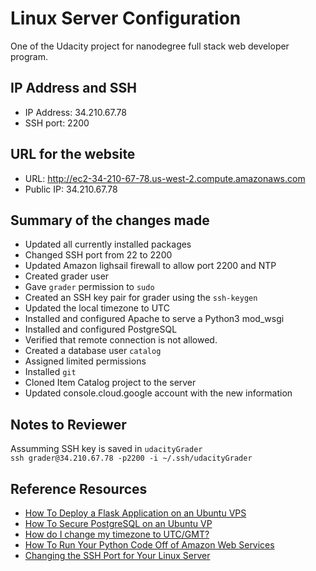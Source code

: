 # Linux Server Configuration

One of the Udacity project for nanodegree full stack web developer program.

## IP Address and SSH

* IP Address: 34.210.67.78
* SSH port: 2200

## URL for the website

* URL: http://ec2-34-210-67-78.us-west-2.compute.amazonaws.com
* Public IP: 34.210.67.78

## Summary of the changes made

* Updated all currently installed packages
* Changed SSH port from 22 to 2200
* Updated Amazon lighsail firewall to allow port 2200 and NTP
* Created grader user
* Gave ```grader``` permission to ```sudo```
* Created an SSH key pair for grader using the ```ssh-keygen```
* Updated the local timezone to UTC
* Installed and configured Apache to serve a Python3 mod_wsgi
* Installed and configured PostgreSQL
* Verified that remote connection is not allowed.
* Created a database user ```catalog```
* Assigned limited permissions
* Installed ```git```
* Cloned Item Catalog project to the server
* Updated console.cloud.google account with the new information


## Notes to Reviewer

Assumming SSH key is saved in ```udacityGrader``` <br />
```ssh grader@34.210.67.78 -p2200 -i ~/.ssh/udacityGrader```


## Reference Resources
* [How To Deploy a Flask Application on an Ubuntu VPS](https://www.digitalocean.com/community/tutorials/how-to-deploy-a-flask-application-on-an-ubuntu-vps)
* [How To Secure PostgreSQL on an Ubuntu VP](https://www.digitalocean.com/community/tutorials/how-to-secure-postgresql-on-an-ubuntu-vps)
* [How do I change my timezone to UTC/GMT?](https://askubuntu.com/questions/138423/how-do-i-change-my-timezone-to-utc-gmt/138442)
* [How To Run Your Python Code Off of Amazon Web Services](https://www.youtube.com/watch?v=WE303yFWfV4)
* [Changing the SSH Port for Your Linux Server](https://ca.godaddy.com/help/changing-the-ssh-port-for-your-linux-server-7306)
